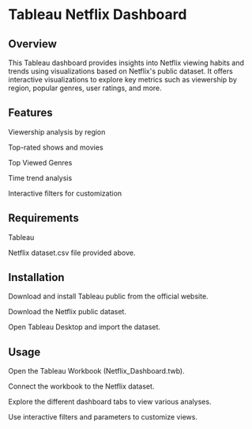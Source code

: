 # Tableau Netflix Dashboard
## Overview
This Tableau dashboard provides insights into Netflix viewing habits and trends using visualizations based on Netflix's public dataset. It offers interactive visualizations to explore key metrics such as viewership by region, popular genres, user ratings, and more.

## Features
Viewership analysis by region

Top-rated shows and movies

Top Viewed Genres

Time trend analysis

Interactive filters for customization

## Requirements
Tableau 

Netflix dataset.csv file provided above.

## Installation
Download and install Tableau public from the official website.

Download the Netflix public dataset.

Open Tableau Desktop and import the dataset.

## Usage
Open the Tableau Workbook (Netflix_Dashboard.twb).

Connect the workbook to the Netflix dataset.

Explore the different dashboard tabs to view various analyses.

Use interactive filters and parameters to customize views.
